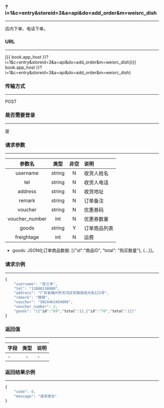### ?i=1&c=entry&storeid=3&a=api&do=add_order&m=weisrc_dish

---

店内下单、电话下单。

### URL

---

[{{ book.app_host }}?i=1&c=entry&storeid=3&a=api&do=add_order&m=weisrc_dish]({{ book.app_host }}?i=1&c=entry&storeid=3&a=api&do=add_order&m=weisrc_dish)

### 传输方式

---

POST

### 是否需要登录

---

是


### 请求参数

---

| 参数名 | 类型 | 非空 | 说明 |
| :---: | :---: | :---: | :--- |
| username | string | N | 收货人姓名 |
| tel | string | N | 收货人电话 |
| address | string | N | 收货地址 |
| remark | string | N | 订单备注 |
| voucher | string | N | 优惠券码 |
| voucher_number | int | N | 优惠券数量 |
| goods | string | Y | 订单商品列表 |
| freightage | int | N | 运费 |

- goods: JSON化订单商品数据: [{"id":"商品ID", "total": "购买数量"}, {...}]。


### 请求示例

---
``` js
{
    "username": "张三丰",
    "tel": "13800138000",
    "address": "广东省梅州市天河区车陂高地大街121号",
    "remark": "微辣",
    "voucher": "SN24463454090",
    "voucher_number": 2,
    "goods": "[{"id":"69","total":1},{"id":"70","total":1}]"
}
```


### 返回值

---

| 字段 | 类型 | 说明 |
| :--- | :---: | :--- |
| - | - | - |

### 返回结果示例

---

``` js
{
    "code": 0,
    "message": "请求成功"
}
```
